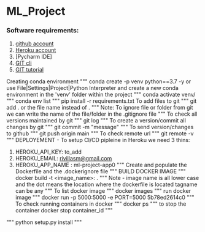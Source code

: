 # ML_Project

### Software requirements:
1. [github account](https://github.com/)
2. [Heroku account](https://dashboard.heroku.com/login)
3. [Pycharm IDE]
4. [GIT cli](https://git-scm.com/downloads)
5. [GIT tutorial](https://git-scm.com/docs/gittutorial)

Creating conda environment
"""
conda create -p venv python==3.7 -y
or
use File|Settings|Project|Python Interpreter and create a new conda environment in the 'venv' folder within the project
"""
conda activate venv/
"""
conda env list
"""
pip install -r requirements.txt
To add files to git
"""
git add .   or the file name instead of .
"""
Note: To ignore file or folder from git we can write the name of the file/folder in the .gitignore file
"""
To check all versions maintained by git
"""
git log
"""
To create a version/commit all changes by git
"""
git commit -m "message"
"""
To send version/changes to github
"""
git push origin main
"""
To check remote url
"""
git remote -v
"""
DEPLOYEMENT - To setup CI/CD pipleine in Heroku we need 3 thins:
1. HEROKU_API_KEY: to_add
2. HEROKU_EMAIL: rivillasm@gmail.com
3. HEROKU_APP_NAME : ml-project-app0
"""
Create and populate the Dockerfile and the .dockerignore file
"""
BUILD DOCKER IMAGE
"""
docker build -t <image_name>:<tagname> .
"""
Note - image name is all lower case and the dot means the location where the dockerfile is located
tagname can be any
"""
To list docker image
"""
docker images
"""
run docker image
"""
docker run -p 5000:5000 -e PORT=5000 5b78ed2614c0
"""
To check running containers in docker
"""
docker ps
"""
to stop the container
docker stop container_id
"""

"""
python setup.py install
"""